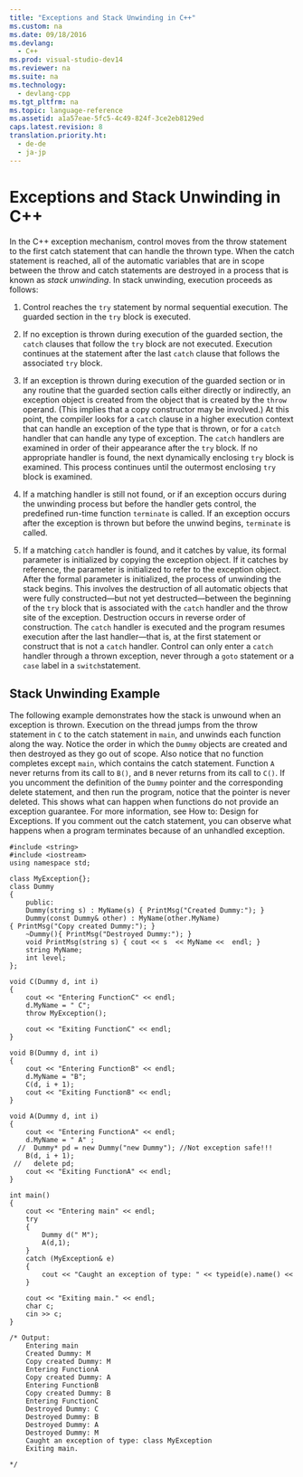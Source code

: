 ```yaml
---
title: "Exceptions and Stack Unwinding in C++"
ms.custom: na
ms.date: 09/18/2016
ms.devlang: 
  - C++
ms.prod: visual-studio-dev14
ms.reviewer: na
ms.suite: na
ms.technology: 
  - devlang-cpp
ms.tgt_pltfrm: na
ms.topic: language-reference
ms.assetid: a1a57eae-5fc5-4c49-824f-3ce2eb8129ed
caps.latest.revision: 8
translation.priority.ht: 
  - de-de
  - ja-jp
---
```

# Exceptions and Stack Unwinding in C++
In the C++ exception mechanism, control moves from the throw statement to the first catch statement that can handle the thrown type. When the catch statement is reached, all of the automatic variables that are in scope between the throw and catch statements are destroyed in a process that is known as *stack unwinding*. In stack unwinding, execution proceeds as follows:  
  
1.  Control reaches the `try` statement by normal sequential execution. The guarded section in the `try` block is executed.  
  
2.  If no exception is thrown during execution of the guarded section, the `catch` clauses that follow the `try` block are not executed. Execution continues at the statement after the last `catch` clause that follows the associated `try` block.  
  
3.  If an exception is thrown during execution of the guarded section or in any routine that the guarded section calls either directly or indirectly, an exception object is created from the object that is created by the `throw` operand. (This implies that a copy constructor may be involved.) At this point, the compiler looks for a `catch` clause in a higher execution context that can handle an exception of the type that is thrown, or for a `catch` handler that can handle any type of exception. The `catch` handlers are examined in order of their appearance after the `try` block. If no appropriate handler is found, the next dynamically enclosing `try` block is examined. This process continues until the outermost enclosing `try` block is examined.  
  
4.  If a matching handler is still not found, or if an exception occurs during the unwinding process but before the handler gets control, the predefined run-time function `terminate` is called. If an exception occurs after the exception is thrown but before the unwind begins, `terminate` is called.  
  
5.  If a matching `catch` handler is found, and it catches by value, its formal parameter is initialized by copying the exception object. If it catches by reference, the parameter is initialized to refer to the exception object. After the formal parameter is initialized, the process of unwinding the stack begins. This involves the destruction of all automatic objects that were fully constructed—but not yet destructed—between the beginning of the `try` block that is associated with the `catch` handler and the throw site of the exception. Destruction occurs in reverse order of construction. The `catch` handler is executed and the program resumes execution after the last handler—that is, at the first statement or construct that is not a `catch` handler. Control can only enter a `catch` handler through a thrown exception, never through a `goto` statement or a `case` label in a `switch`statement.  
  
## Stack Unwinding Example  
 The following example demonstrates how the stack is unwound when an exception is thrown. Execution on the thread jumps from the throw statement in `C` to the catch statement in `main`, and unwinds each function along the way. Notice the order in which the `Dummy` objects are created and then destroyed as they go out of scope. Also notice that no function completes except `main`, which contains the catch statement. Function `A` never returns from its call to `B()`, and `B` never returns from its call to `C()`. If you uncomment the definition of the `Dummy` pointer and the corresponding delete statement, and then run the program, notice that the pointer is never deleted. This shows what can happen when functions do not provide an exception guarantee. For more information, see How to: Design for Exceptions. If you comment out the catch statement, you can observe what happens when a program terminates because of an unhandled exception.  
  
```  
#include <string>  
#include <iostream>  
using namespace std;  
  
class MyException{};  
class Dummy  
{  
    public:  
    Dummy(string s) : MyName(s) { PrintMsg("Created Dummy:"); }  
    Dummy(const Dummy& other) : MyName(other.MyName){ PrintMsg("Copy created Dummy:"); }  
    ~Dummy(){ PrintMsg("Destroyed Dummy:"); }  
    void PrintMsg(string s) { cout << s  << MyName <<  endl; }  
    string MyName;   
    int level;  
};  
  
void C(Dummy d, int i)  
{   
    cout << "Entering FunctionC" << endl;  
    d.MyName = " C";  
    throw MyException();     
  
    cout << "Exiting FunctionC" << endl;  
}  
  
void B(Dummy d, int i)  
{  
    cout << "Entering FunctionB" << endl;  
    d.MyName = "B";  
    C(d, i + 1);     
    cout << "Exiting FunctionB" << endl;   
}  
  
void A(Dummy d, int i)  
{   
    cout << "Entering FunctionA" << endl;  
    d.MyName = " A" ;  
  //  Dummy* pd = new Dummy("new Dummy"); //Not exception safe!!!  
    B(d, i + 1);  
 //   delete pd;   
    cout << "Exiting FunctionA" << endl;     
}  
  
int main()  
{  
    cout << "Entering main" << endl;  
    try  
    {  
        Dummy d(" M");  
        A(d,1);  
    }  
    catch (MyException& e)  
    {  
        cout << "Caught an exception of type: " << typeid(e).name() << endl;  
    }  
  
    cout << "Exiting main." << endl;  
    char c;  
    cin >> c;  
}  
  
/* Output:  
    Entering main  
    Created Dummy: M  
    Copy created Dummy: M  
    Entering FunctionA  
    Copy created Dummy: A  
    Entering FunctionB  
    Copy created Dummy: B  
    Entering FunctionC  
    Destroyed Dummy: C  
    Destroyed Dummy: B  
    Destroyed Dummy: A  
    Destroyed Dummy: M  
    Caught an exception of type: class MyException  
    Exiting main.  
  
*/  
  
```